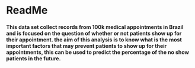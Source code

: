 # ReadMe
#### This data set collect records from 100k medical appointments in Brazil and is focused on the question of whether or not patients show up for their appointment. the aim of this analysis is to know what is the most important factors that may prevent patients to show up for their appointments, this can be used to predict the percentage of the no show patients in the future.
